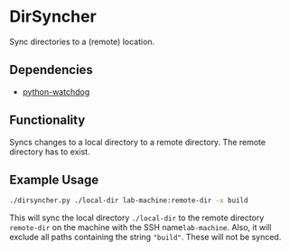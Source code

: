 # DirSyncher
Sync directories to a (remote) location.

## Dependencies
- [python-watchdog](https://pypi.org/project/pynput/)

## Functionality  
Syncs changes to a local directory to a remote directory. The remote directory has to exist.

## Example Usage
```bash
./dirsyncher.py ./local-dir lab-machine:remote-dir -x build
```
This will sync the local directory `./local-dir` to the remote directory `remote-dir` on the machine with the SSH name`lab-machine`.
Also, it will exclude all paths containing the string `"build"`. These will not be synced.
